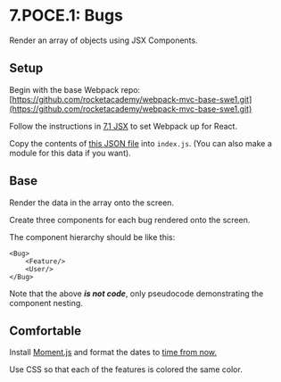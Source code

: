# 7.POCE.1: Bugs

Render an array of objects using JSX Components.

## Setup

Begin with the base Webpack repo: [https://github.com/rocketacademy/webpack-mvc-base-swe1.git](https://github.com/rocketacademy/webpack-mvc-base-swe1.git)

Follow the instructions in [7.1 JSX](../7.1-jsx-intro/) to set Webpack up for React. 

Copy the contents of [this JSON file](https://raw.githubusercontent.com/rocketacademy/swe1-docs/master/fixture-data/bugs.json) into `index.js`. \(You can also make a module for this data if you want\).

## Base

Render the data in the array onto the screen.

Create three components for each bug rendered onto the screen.

The component hierarchy should be like this:

```text
<Bug>
    <Feature/>
    <User/>
</Bug>
```

Note that the above _**is not code**_, only pseudocode demonstrating the component nesting.

## Comfortable

Install [Moment.js](https://www.npmjs.com/package/moment) and format the dates to [time from now. ](https://momentjs.com/docs/#/displaying/fromnow/)

Use CSS so that each of the features is colored the same color.



